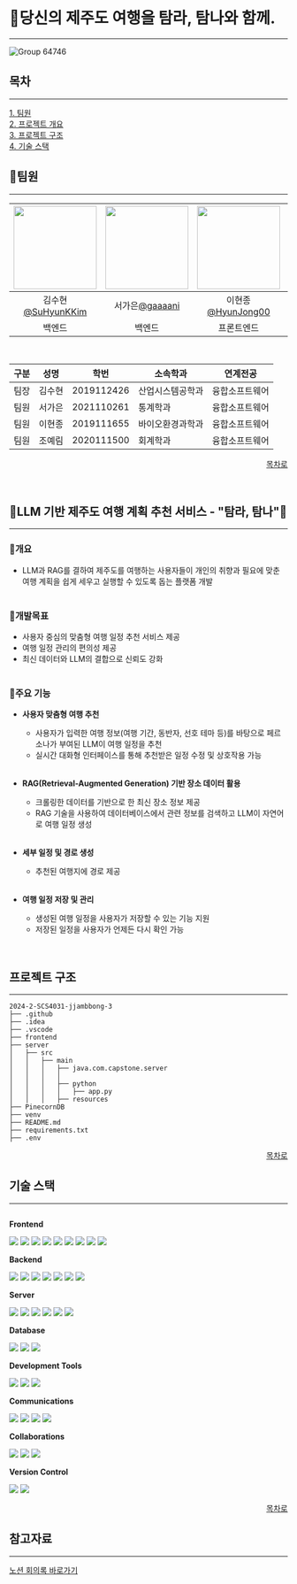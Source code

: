 # 🍊당신의 제주도 여행을 탐라, 탐나와 함께.

---

![Group 64746](https://github.com/user-attachments/assets/c1597f72-1208-46fd-aca1-7857fe7dbd13)



## 목차

---

[1. 팀원](#팀원)<br>
[2. 프로젝트 개요](#프로젝트-개요)<br>
[3. 프로젝트 구조](#프로젝트-구조)<br>
[4. 기술 스택](#기술-스택)<br>




## 🍊팀원

---
|<img src="https://avatars.githubusercontent.com/u/144208568?v=4" width="150" height="150"/>|<img src="https://avatars.githubusercontent.com/u/155754445?v=4" width="150" height="150"/>|<img src="https://avatars.githubusercontent.com/u/162420581?v=4" width="150" height="150"/>|<img src="https://avatars.githubusercontent.com/u/144078388?v=4" width="150" height="150"/>|
|:-:|:-:|:-:|:-:|
|김수현[@SuHyunKKim](https://github.com/SuHyunKKim) |서가은[@gaaaani](https://github.com/gaaaani)|이현종[@HyunJong00](https://github.com/HyunJong00)|조예림[@YeRimmm-Cho](https://github.com/YeRimmm-Cho)|
|백엔드 |백엔드 |프론트엔드 |프론트엔드 |

<br>

구분 | 성명 | 학번 | 소속학과 | 연계전공
------|-------|-------|-------|-------
팀장 | 김수현 | 2019112426 | 산업시스템공학과 | 융합소프트웨어
팀원 | 서가은 | 2021110261 | 통계학과 | 융합소프트웨어      
팀원 | 이현종 | 2019111655 | 바이오환경과학과 | 융합소프트웨어 
팀원 | 조예림 | 2020111500 | 회계학과 | 융합소프트웨어 
<div align="right">

[목차로](#목차)

</div>
<br>




## 🍊LLM 기반 제주도 여행 계획 추천 서비스 - "탐라, 탐나"🍊

---
### 🍊개요
- LLM과 RAG를 결하여 제주도를 여행하는 사용자들이 개인의 취향과 필요에 맞춘 여행 계획을 쉽게 세우고 실행할 수 있도록 돕는 플랫폼 개발<br><br>

### 🍊개발목표
- 사용자 중심의 맞춤형 여행 일정 추천 서비스 제공
- 여행 일정 관리의 편의성 제공
- 최신 데이터와 LLM의 결합으로 신뢰도 강화<br><br>

### 🍊주요 기능
- **사용자 맞춤형 여행 추천**
  - 사용자가 입력한 여행 정보(여행 기간, 동반자, 선호 테마 등)를 바탕으로 페르소나가 부여된 LLM이 여행 일정을 추천
  - 실시간 대화형 인터페이스를 통해 추천받은 일정 수정 및 상호작용 가능<br><br>
  
- **RAG(Retrieval-Augmented Generation) 기반 장소 데이터 활용**
  - 크롤링한 데이터를 기반으로 한 최신 장소 정보 제공
  - RAG 기술을 사용하여 데이터베이스에서 관련 정보를 검색하고 LLM이 자연어로 여행 일정 생성<br><br>
  
- **세부 일정 및 경로 생성**
  - 추천된 여행지에 경로 제공<br><br>

- **여행 일정 저장 및 관리**
  - 생성된 여행 일정을 사용자가 저장할 수 있는 기능 지원
  - 저장된 일정을 사용자가 언제든 다시 확인 가능

<br>

## 프로젝트 구조

---

```
2024-2-SCS4031-jjambbong-3
├── .github
├── .idea
├── .vscode
├── frontend
├── server
│   ├── src
│   │   ├── main
│   │   │   ├── java.com.capstone.server
│   │   │   │ 
│   │   │   ├── python
│   │   │   │   ├── app.py
│   │   │   ├── resources
├── PinecornDB
├── venv
├── README.md
├── requirements.txt
├── .env

```
<div align="right">

[목차로](#목차)

</div>



## 기술 스택

---
<div style="display:flex; flex-direction:column; align-items:flex-start;">
    <!-- Frontend -->
    <p><strong>Frontend</strong></p>
    <div>
      <img src="https://img.shields.io/badge/React-61DAFB?style=for-the-badge&logo=React&logoColor=black">
      <img src="https://img.shields.io/badge/CSS Modules-000000?style=for-the-badge&logo=css3&logoColor=white">
      <img src="https://img.shields.io/badge/JavaScript-F7DF1E?style=for-the-badge&logo=javascript&logoColor=black">
      <img src="https://img.shields.io/badge/HTML5-E34F26?style=for-the-badge&logo=html5&logoColor=white">
      <img src="https://img.shields.io/badge/CSS3-1572B6?style=for-the-badge&logo=css3&logoColor=white">
      <img src="https://img.shields.io/badge/npm-CB3837?style=for-the-badge&logo=npm&logoColor=white">
      <img src="https://img.shields.io/badge/axios-5A29E4?style=for-the-badge&logo=axios&logoColor=white">
      <img src="https://img.shields.io/badge/react_router-CA4245?style=for-the-badge&logo=react-router&logoColor=white">
      <img src="https://img.shields.io/badge/Figma-F24E1E?style=for-the-badge&logo=figma&logoColor=white">
    </div>
    <!-- Backend -->
    <p><strong>Backend</strong></p>
    <div>
      <img src="https://img.shields.io/badge/Spring Boot-6DB33F?style=for-the-badge&logo=spring-boot&logoColor=white">
      <img src="https://img.shields.io/badge/Flask-000000?style=for-the-badge&logo=flask&logoColor=white">
      <img src="https://img.shields.io/badge/Python-3776AB?style=for-the-badge&logo=python&logoColor=white">
      <img src="https://img.shields.io/badge/venv-4CAF50?style=for-the-badge&logo=python&logoColor=white">
      <img src="https://img.shields.io/badge/LangChain-1C3C3C?style=for-the-badge&logo=langchain&logoColor=white">
      <img src="https://img.shields.io/badge/Pinecone-0093E9?style=for-the-badge&logoColor=white">
      <img src="https://img.shields.io/badge/Java-000000?style=for-the-badge&logo=openjdk&logoColor=white">
    </div>
    <!-- Server -->
    <p><strong>Server</strong></p>
    <div>
      <img src="https://img.shields.io/badge/Nginx-009639?style=for-the-badge&logo=nginx&logoColor=white">
      <img src="https://img.shields.io/badge/Gunicorn-499848?style=for-the-badge&logo=gunicorn&logoColor=white">
      <img src="https://img.shields.io/badge/aws ec2-FF9900?style=for-the-badge&logo=amazon ec2&logoColor=white">
      <img src="https://img.shields.io/badge/aws route53-8C4FFF?style=for-the-badge&logo=amazonroute53&logoColor=white">
      <img src="https://img.shields.io/badge/AWS ELB-8C4FFF?style=for-the-badge&logo=awselasticloadbalancing&logoColor=white">
      <img src="https://img.shields.io/badge/AWS-232F3E?style=for-the-badge&logo=amazonwebservices&logoColor=white">
    </div>
    <!-- Database -->
    <p><strong>Database</strong></p>
    <div>
      <img src="https://img.shields.io/badge/Amazon RDS-527FFF?style=for-the-badge&logo=amazonrds&logoColor=white">
      <img src="https://img.shields.io/badge/MySQL-4479A1?style=for-the-badge&logo=mysql&logoColor=white">
      <img src="https://img.shields.io/badge/MySQL Workbench-4479A1?style=for-the-badge&logo=mysql&logoColor=white">
    </div>
    <!-- Development Tools -->
    <p><strong>Development Tools</strong></p>
    <div>
      <img src="https://img.shields.io/badge/Visual Studio Code-0078d7?style=for-the-badge&logo=visual studio code&logoColor=white">
      <img src="https://img.shields.io/badge/IntelliJ IDEA-000000?style=for-the-badge&logo=intellijidea&logoColor=white">
      <img src="https://img.shields.io/badge/google colab-F9AB00?style=for-the-badge&logo=googlecolab&logoColor=white">
    </div>
    <!-- Communications -->
    <p><strong>Communications</strong></p>
    <div>
      <img src="https://img.shields.io/badge/Notion-000000?style=for-the-badge&logo=notion&logoColor=white">
      <img src="https://img.shields.io/badge/Google Meet-34A853?style=for-the-badge&logo=google-meet&logoColor=white">
      <img src="https://img.shields.io/badge/Discord-5865F2?style=for-the-badge&logo=discord&logoColor=white">
      <img src="https://img.shields.io/badge/Slack-4A154B?style=for-the-badge&logo=slack&logoColor=white">
    </div>
    <!-- Communications -->
    <p><strong>Collaborations</strong></p>
    <div>
      <img src="https://img.shields.io/badge/KakaoMap API-FFCD00?style=for-the-badge&logo=kakao&logoColor=black">
      <img src="https://img.shields.io/badge/Google Maps API-4285F4?style=for-the-badge&logo=google-maps&logoColor=white">
      <img src="https://img.shields.io/badge/Google Image-4285F4?style=for-the-badge&logo=google&logoColor=white">
    </div>
    <!-- Version Control -->
    <p><strong>Version Control</strong></p>
    <div>
      <img src="https://img.shields.io/badge/Git-F05032?style=for-the-badge&logo=git&logoColor=white">
      <img src="https://img.shields.io/badge/GitHub-181717?style=for-the-badge&logo=github&logoColor=white">
    </div>
</div>

<div align="right">

[목차로](#목차)

</div>


## 참고자료

---

[노션 회의록 바로가기](https://meadow-cast-ab6.notion.site/819004d3d6a94c39b9271febe71a94ee?pvs=4)


